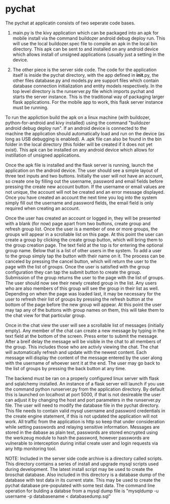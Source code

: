 # pychat


The pychat at applicatin consists of two seperate code bases.
1) main.py is the kivy application which can be packaged into an apk for mobile install via
   the command buildozer android debug deploy run. This will use the local buildozer.spec file 
   to compile an apk in the local bin directory. This apk can be sent to and installed on any
   android device which allows install of unsigned applications (usually just a setting in
   the device.

2) The other piece is the server side code. The code for the application itself is inside the 
   pychat directory, with the app defined in __init__.py, the other files database.py and 
   models.py are support files which contain database connection initialization and entity 
   models respectively. 
   In the top level directory is the runserver.py file which imports pychat and starts the 
   server instance. This is the traditional way of packaging larger flask applications.
   For the mobile app to work, this flask server instance must be running.

To run the appliction build the apk on a linux machine 
(with buildozer, python-for-android and kivy installed) using the 
command "buildozer android debug deploy run". If an android device is connected to the
machine the application should automatically load and run on the device 
(as long as USB debugging is enabled). A .apk file can also be found in the bin folder in the 
local directory (this folder will be created if it does not yet exist). 
This apk can be installed on any android device which allows for instillation of unsigned 
applications.

Once the apk file is installed and the flask server is running, launch the application on the 
android device. The user should see a simple layout of three text inputs and two buttons.
Initially the user will not have an account, so create one by filling out the username, password
and email fields before pressing the create new account button. If the username or email values
are not unique, the account will not be created and an error message displayed.
Once you have created an account the next time you log into the system simply fill out the 
username and password fields, the email field is only required when creating an account.

Once the user has created an account or logged in, they will be presented with a blank (for now)
page apart from two buttons, create group and refresh group list. Once the user is a member of
one or more groups, the groups will appear in a scrollable list on this page. At this point the 
user can create a group by clicking the create group button, which will bring them to the 
group creation page. The text field at the top is for entering the optional group name. 
Below that is a list of other users in the system. To add a user to the group simply tap the
button with their name on it. The process can be canceled by pressing the cancel button, which
will return the user to the page with the list of groups.
Once the user is satisfied with the group configuration they can tap the submit button to create
the group. Submission of the group returns the user to the page with the list of groups.
The user should now see their newly created group in the list. Any users who are also members 
of this group will see the group in their list as well. Depending on when the page was loaded 
last, it may be necessary for the user to refresh their list of groups by pressing the refresh button at the bottom of the page before the new group will appear.
At this point the user may tap any of the buttons with group names on them, this will take them
to the chat view for that particular group.

Once in the chat view the user will see a scrollable list of messages (initially empty).
Any member of the chat can create a new message by typing in the text field at the bottom of 
the screen. Press enter to submit the message. After a breif delay the message will be visible 
in the chat to all members of the group. This includes those who are activly viewing the chat.
The chat will automatically refresh and update with the newest content. Each message will 
display the content of the message entered by the user along with the username of whoever
sent it at the end. The user may go back to the list of groups by pressing the back button at 
any time.


The backend must be ran on a properly configured linux server with flask and sqlalchemy 
installed. An instance of a flask server will launch if you use the command python runserver.py
from the application directory. By default this is launched on localhost at port 5000, 
if that is not desireable the user can adjust it by changing the host and port parameters in 
the runserver.py file. The user will need to modify the database file in the pychat directory.
This file needs to contain valid mysql username and password credentials in the create engine 
statement, if this is not updated the application will not work. All traffic from the 
application is http so keep that under consideration while setting passwords and relaying 
sensitive information. Messages are stored in the dabase as plain text, passwords are stored 
encrypted using the werkzeug module to hash the password, however passwords are vulnerable to 
interception during initial create user and login requests via any http monitoring tool.

NOTE:
Included in the server side code archive is a directory called scripts. This directory contains
a series of install and upgrade mysql scripts used during development. The latest install 
script may be used to create the broschat database. Also included in this directory is a 
database dump of the database with test data in its current state. This may be used to create
the pychat database pre-populated with some test data. The command line operation for 
bulding a databse from a mysql dump file is "mysqldump -u username -p databasename < databasedump.sql"


